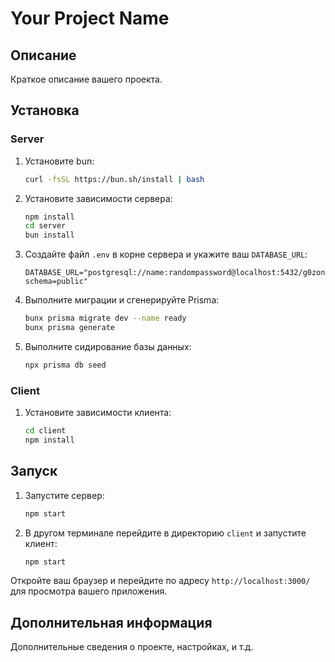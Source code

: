 # Your Project Name

## Описание
Краткое описание вашего проекта.

## Установка

### Server
1. Установите bun:
    ```bash
    curl -fsSL https://bun.sh/install | bash
    ```

2. Установите зависимости сервера:
    ```bash
    npm install
    cd server
    bun install
    ```

3. Создайте файл `.env` в корне сервера и укажите ваш `DATABASE_URL`:
    ```dotenv
    DATABASE_URL="postgresql://name:randompassword@localhost:5432/g0zon?schema=public"
    ```

4. Выполните миграции и сгенерируйте Prisma:
    ```bash
    bunx prisma migrate dev --name ready
    bunx prisma generate
    ```

5. Выполните сидирование базы данных:
    ```bash
    npx prisma db seed
    ```

### Client
1. Установите зависимости клиента:
    ```bash
    cd client
    npm install
    ```

## Запуск
1. Запустите сервер:
    ```bash
    npm start
    ```

2. В другом терминале перейдите в директорию `client` и запустите клиент:
    ```bash
    npm start
    ```

Откройте ваш браузер и перейдите по адресу `http://localhost:3000/` для просмотра вашего приложения.

## Дополнительная информация
Дополнительные сведения о проекте, настройках, и т.д.
